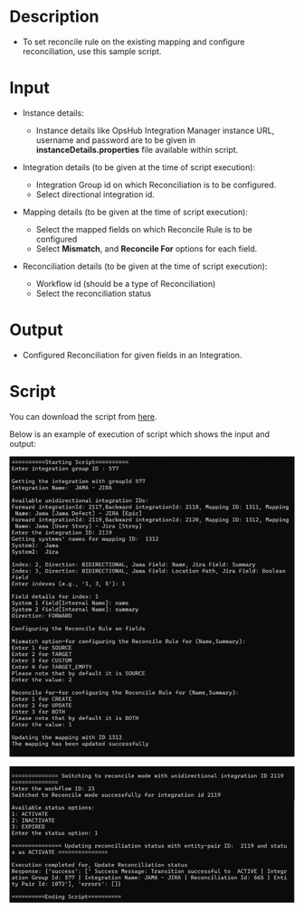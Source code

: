 # Description

- To set reconcile rule on the existing mapping and configure reconciliation, use this sample script.

# Input

- Instance details:
  - Instance details like OpsHub Integration Manager instance URL, username and password are to be given in **instanceDetails.properties** file available within script.

- Integration details (to be given at the time of script execution):
  - Integration Group id on which Reconciliation is to be configured.
  - Select directional integration id.

- Mapping details (to be given at the time of script execution):
  - Select the mapped fields on which Reconcile Rule is to be configured
  - Select **Mismatch**, and **Reconcile For** options for each field.

- Reconciliation details (to be given at the time of script execution):
  - Workflow id (should be a type of Reconciliation)
  - Select the reconciliation status

# Output

- Configured Reconciliation for given fields in an Integration.

# Script

You can download the script from [here](https://opshub.com/ohftp/AdminAPI/configureReconciliationOnExistingIntegration.zip).

Below is an example of execution of script which shows the input and output:

<p align="center">
  <img src="../../assets/Admin-API-Rest-6a.png" />
</p>

<p align="center">
  <img src="../../assets/Admin-API-Rest-6b.png" />
</p>



